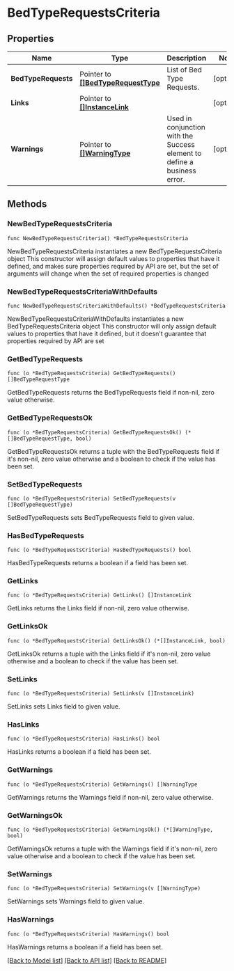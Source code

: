 # BedTypeRequestsCriteria

## Properties

Name | Type | Description | Notes
------------ | ------------- | ------------- | -------------
**BedTypeRequests** | Pointer to [**[]BedTypeRequestType**](BedTypeRequestType.md) | List of Bed Type Requests. | [optional] 
**Links** | Pointer to [**[]InstanceLink**](InstanceLink.md) |  | [optional] 
**Warnings** | Pointer to [**[]WarningType**](WarningType.md) | Used in conjunction with the Success element to define a business error. | [optional] 

## Methods

### NewBedTypeRequestsCriteria

`func NewBedTypeRequestsCriteria() *BedTypeRequestsCriteria`

NewBedTypeRequestsCriteria instantiates a new BedTypeRequestsCriteria object
This constructor will assign default values to properties that have it defined,
and makes sure properties required by API are set, but the set of arguments
will change when the set of required properties is changed

### NewBedTypeRequestsCriteriaWithDefaults

`func NewBedTypeRequestsCriteriaWithDefaults() *BedTypeRequestsCriteria`

NewBedTypeRequestsCriteriaWithDefaults instantiates a new BedTypeRequestsCriteria object
This constructor will only assign default values to properties that have it defined,
but it doesn't guarantee that properties required by API are set

### GetBedTypeRequests

`func (o *BedTypeRequestsCriteria) GetBedTypeRequests() []BedTypeRequestType`

GetBedTypeRequests returns the BedTypeRequests field if non-nil, zero value otherwise.

### GetBedTypeRequestsOk

`func (o *BedTypeRequestsCriteria) GetBedTypeRequestsOk() (*[]BedTypeRequestType, bool)`

GetBedTypeRequestsOk returns a tuple with the BedTypeRequests field if it's non-nil, zero value otherwise
and a boolean to check if the value has been set.

### SetBedTypeRequests

`func (o *BedTypeRequestsCriteria) SetBedTypeRequests(v []BedTypeRequestType)`

SetBedTypeRequests sets BedTypeRequests field to given value.

### HasBedTypeRequests

`func (o *BedTypeRequestsCriteria) HasBedTypeRequests() bool`

HasBedTypeRequests returns a boolean if a field has been set.

### GetLinks

`func (o *BedTypeRequestsCriteria) GetLinks() []InstanceLink`

GetLinks returns the Links field if non-nil, zero value otherwise.

### GetLinksOk

`func (o *BedTypeRequestsCriteria) GetLinksOk() (*[]InstanceLink, bool)`

GetLinksOk returns a tuple with the Links field if it's non-nil, zero value otherwise
and a boolean to check if the value has been set.

### SetLinks

`func (o *BedTypeRequestsCriteria) SetLinks(v []InstanceLink)`

SetLinks sets Links field to given value.

### HasLinks

`func (o *BedTypeRequestsCriteria) HasLinks() bool`

HasLinks returns a boolean if a field has been set.

### GetWarnings

`func (o *BedTypeRequestsCriteria) GetWarnings() []WarningType`

GetWarnings returns the Warnings field if non-nil, zero value otherwise.

### GetWarningsOk

`func (o *BedTypeRequestsCriteria) GetWarningsOk() (*[]WarningType, bool)`

GetWarningsOk returns a tuple with the Warnings field if it's non-nil, zero value otherwise
and a boolean to check if the value has been set.

### SetWarnings

`func (o *BedTypeRequestsCriteria) SetWarnings(v []WarningType)`

SetWarnings sets Warnings field to given value.

### HasWarnings

`func (o *BedTypeRequestsCriteria) HasWarnings() bool`

HasWarnings returns a boolean if a field has been set.


[[Back to Model list]](../README.md#documentation-for-models) [[Back to API list]](../README.md#documentation-for-api-endpoints) [[Back to README]](../README.md)


